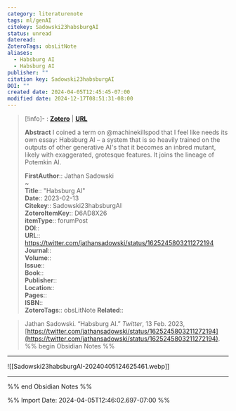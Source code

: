 ```yaml
---
category: literaturenote
tags: ml/genAI
citekey: Sadowski23habsburgAI
status: unread
dateread: 
ZoteroTags: obsLitNote
aliases:
  - Habsburg AI
  - Habsburg AI
publisher: ""
citation key: Sadowski23habsburgAI
DOI: ""
created date: 2024-04-05T12:45:45-07:00
modified date: 2024-12-17T08:51:31-08:00
---
```


> [!info]- : [**Zotero**](zotero://select/library/items/D6AD8X26)   | [**URL**](https://twitter.com/jathansadowski/status/1625245803211272194)
>
> 
> **Abstract**
> I coined a term on @machinekillspod that I feel like needs its own essay: Habsburg AI – a system that is so heavily trained on the outputs of other generative AI's that it becomes an inbred mutant, likely with exaggerated, grotesque features. It joins the lineage of Potemkin AI.
> 
> 
> **FirstAuthor**:: Jathan Sadowski  
~    
> **Title**:: "Habsburg AI"  
> **Date**:: 2023-02-13  
> **Citekey**:: Sadowski23habsburgAI  
> **ZoteroItemKey**:: D6AD8X26  
> **itemType**:: forumPost  
> **DOI**::   
> **URL**:: https://twitter.com/jathansadowski/status/1625245803211272194  
> **Journal**::   
> **Volume**::   
> **Issue**::   
> **Book**::   
> **Publisher**::   
> **Location**::    
> **Pages**::   
> **ISBN**::   
> **ZoteroTags**:: obsLitNote
>**Related**:: 

> Jathan Sadowski. “Habsburg AI.” _Twitter_, 13 Feb. 2023, [https://twitter.com/jathansadowski/status/1625245803211272194](https://twitter.com/jathansadowski/status/1625245803211272194).
%% begin Obsidian Notes %%
___
![[Sadowski23habsburgAI-20240405124625461.webp]]
___
%% end Obsidian Notes %%



%% Import Date: 2024-04-05T12:46:02.697-07:00 %%
